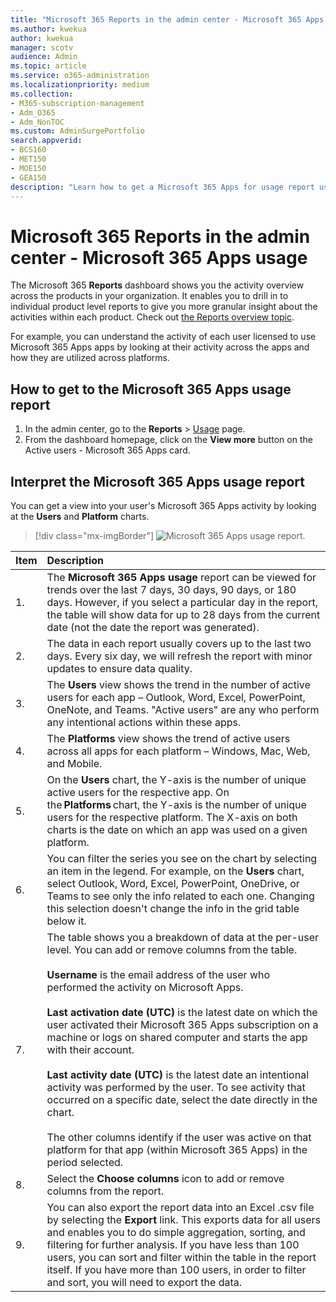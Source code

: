 ```yaml
---
title: "Microsoft 365 Reports in the admin center - Microsoft 365 Apps usage"
ms.author: kwekua
author: kwekua
manager: scotv
audience: Admin
ms.topic: article
ms.service: o365-administration
ms.localizationpriority: medium
ms.collection:
- M365-subscription-management
- Adm_O365
- Adm_NonTOC
ms.custom: AdminSurgePortfolio
search.appverid:
- BCS160
- MET150
- MOE150
- GEA150
description: "Learn how to get a Microsoft 365 Apps for usage report using the Microsoft 365 Reports dashboard in the Microsoft 365 admin center."
---
```


# Microsoft 365 Reports in the admin center - Microsoft 365 Apps usage

The Microsoft 365 **Reports** dashboard shows you the activity overview across the products in your organization. It enables you to drill in to individual product level reports to give you more granular insight about the activities within each product. Check out [the Reports overview topic](activity-reports.md).

 For example, you can understand the activity of each user licensed to use Microsoft 365 Apps apps by looking at their activity across the apps and how they are utilized across platforms.

## How to get to the Microsoft 365 Apps usage report

1. In the admin center, go to the **Reports** \> <a href="https://go.microsoft.com/fwlink/p/?linkid=2074756" target="_blank">Usage</a> page. 
2. From the dashboard homepage, click on the **View more** button on the Active users - Microsoft 365 Apps card.

## Interpret the Microsoft 365 Apps usage report

You can get a view into your user's Microsoft 365 Apps activity by looking at the **Users** and **Platform** charts.

> [!div class="mx-imgBorder"]
> ![Microsoft 365 Apps usage report.](../../media/0bcf67e6-a6e4-4109-a215-369f9f20ad84.png)

|Item|Description|
 |:-----|:-----|
 |1. <br/> |The **Microsoft 365 Apps usage** report can be viewed for trends over the last 7 days, 30 days, 90 days, or 180 days. However, if you select a particular day in the report, the table will show data for up to 28 days from the current date (not the date the report was generated). <br/> |
 |2. <br/> |The data in each report usually covers up to the last two days. Every six day, we will refresh the report with minor updates to ensure data quality. <br/> |
 |3. <br/> |The **Users** view shows the trend in the number of active users for each app – Outlook, Word, Excel, PowerPoint, OneNote, and Teams. "Active users" are any who perform any intentional actions within these apps. <br/> |
 |4. <br/> |The **Platforms** view shows the trend of active users across all apps for each platform – Windows, Mac, Web, and Mobile. <br/> |
 |5.<br/>|On the **Users** chart, the Y-axis is the number of unique active users for the respective app. On the **Platforms** chart, the Y-axis is the number of unique users for the respective platform. The X-axis on both charts is the date on which an app was used on a given platform.<br/>|
 6.<br/>|You can filter the series you see on the chart by selecting an item in the legend. For example, on the **Users** chart, select Outlook, Word, Excel, PowerPoint, OneDrive, or Teams to see only the info related to each one. Changing this selection doesn't change the info in the grid table below it.|
 |7.<br/>|The table shows you a breakdown of data at the per-user level. You can add or remove columns from the table. <br/><br/>**Username** is the email address of the user who performed the activity on Microsoft Apps.<br><br/>**Last activation date (UTC)** is the latest date on which the user activated their Microsoft 365 Apps subscription on a machine or logs on shared computer and starts the app with their account. <br/><br/>**Last activity date (UTC)** is the latest date an intentional activity was performed by the user. To see activity that occurred on a specific date, select the date directly in the chart.<br/><br/>The other columns identify if the user was active on that platform for that app (within Microsoft 365 Apps) in the period selected. |
 |8.<br/>|Select the **Choose columns** icon to add or remove columns from the report.|
 |9.<br/>|You can also export the report data into an Excel .csv file by selecting the **Export** link. This exports data for all users and enables you to do simple aggregation, sorting, and filtering for further analysis. If you have less than 100 users, you can sort and filter within the table in the report itself. If you have more than 100 users, in order to filter and sort, you will need to export the data.|
